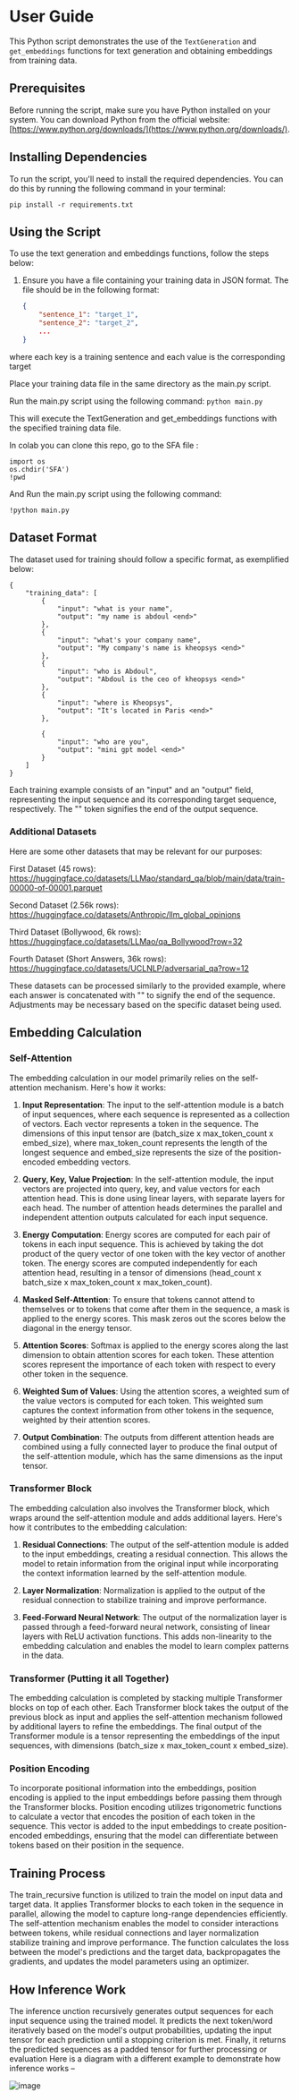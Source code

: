 # User Guide

This Python script demonstrates the use of the `TextGeneration` and `get_embeddings` functions for text generation and obtaining embeddings from training data.

## Prerequisites

Before running the script, make sure you have Python installed on your system. You can download Python from the official website: [https://www.python.org/downloads/](https://www.python.org/downloads/).

## Installing Dependencies

To run the script, you'll need to install the required dependencies. You can do this by running the following command in your terminal:

``` pip install -r requirements.txt ```


## Using the Script

To use the text generation and embeddings functions, follow the steps below:

1. Ensure you have a file containing your training data in JSON format. The file should be in the following format:

   ```json
   {
       "sentence_1": "target_1",
       "sentence_2": "target_2",
       ...
   }
   
where each key is a training sentence and each value is the corresponding target



Place your training data file in the same directory as the main.py script.

Run the main.py script using the following command:
```python main.py```

This will execute the TextGeneration and get_embeddings functions with the specified training data file.

In colab you can clone this repo, go to the SFA file :
```
import os
os.chdir('SFA')
!pwd
```
And Run the main.py script using the following command:

```!python main.py```
## Dataset Format
The dataset used for training should follow a specific format, as exemplified below:

```
{
    "training_data": [
        {
            "input": "what is your name",
            "output": "my name is abdoul <end>"
        },
        {
            "input": "what's your company name",
            "output": "My company's name is kheopsys <end>"
        },
        {
            "input": "who is Abdoul",
            "output": "Abdoul is the ceo of kheopsys <end>"
        },
        {
            "input": "where is Kheopsys",
            "output": "It's located in Paris <end>"
        },

        {
            "input": "who are you",
            "output": "mini gpt model <end>"
        }
    ]
}

```

Each training example consists of an "input" and an "output" field, representing the input sequence and its corresponding target sequence, respectively. The "<end>" token signifies the end of the output sequence.

### Additional Datasets
Here are some other datasets that may be relevant for our purposes:

First Dataset (45 rows): https://huggingface.co/datasets/LLMao/standard_qa/blob/main/data/train-00000-of-00001.parquet

Second Dataset (2.56k rows): https://huggingface.co/datasets/Anthropic/llm_global_opinions

Third Dataset (Bollywood, 6k rows): https://huggingface.co/datasets/LLMao/qa_Bollywood?row=32

Fourth Dataset (Short Answers, 36k rows): https://huggingface.co/datasets/UCLNLP/adversarial_qa?row=12

These datasets can be processed similarly to the provided example, where each answer is concatenated with "<end>" to signify the end of the sequence. Adjustments may be necessary based on the specific dataset being used.


## Embedding Calculation

### Self-Attention

The embedding calculation in our model primarily relies on the self-attention mechanism. Here's how it works:

1. **Input Representation**: The input to the self-attention module is a batch of input sequences, where each sequence is represented as a collection of vectors. Each vector represents a token in the sequence. The dimensions of this input tensor are (batch_size x max_token_count x embed_size), where max_token_count represents the length of the longest sequence and embed_size represents the size of the position-encoded embedding vectors.

2. **Query, Key, Value Projection**: In the self-attention module, the input vectors are projected into query, key, and value vectors for each attention head. This is done using linear layers, with separate layers for each head. The number of attention heads determines the parallel and independent attention outputs calculated for each input sequence.

3. **Energy Computation**: Energy scores are computed for each pair of tokens in each input sequence. This is achieved by taking the dot product of the query vector of one token with the key vector of another token. The energy scores are computed independently for each attention head, resulting in a tensor of dimensions (head_count x batch_size x max_token_count x max_token_count).

4. **Masked Self-Attention**: To ensure that tokens cannot attend to themselves or to tokens that come after them in the sequence, a mask is applied to the energy scores. This mask zeros out the scores below the diagonal in the energy tensor.

5. **Attention Scores**: Softmax is applied to the energy scores along the last dimension to obtain attention scores for each token. These attention scores represent the importance of each token with respect to every other token in the sequence.

6. **Weighted Sum of Values**: Using the attention scores, a weighted sum of the value vectors is computed for each token. This weighted sum captures the context information from other tokens in the sequence, weighted by their attention scores.

7. **Output Combination**: The outputs from different attention heads are combined using a fully connected layer to produce the final output of the self-attention module, which has the same dimensions as the input tensor.

### Transformer Block

The embedding calculation also involves the Transformer block, which wraps around the self-attention module and adds additional layers. Here's how it contributes to the embedding calculation:

1. **Residual Connections**: The output of the self-attention module is added to the input embeddings, creating a residual connection. This allows the model to retain information from the original input while incorporating the context information learned by the self-attention module.

2. **Layer Normalization**: Normalization is applied to the output of the residual connection to stabilize training and improve performance.

3. **Feed-Forward Neural Network**: The output of the normalization layer is passed through a feed-forward neural network, consisting of linear layers with ReLU activation functions. This adds non-linearity to the embedding calculation and enables the model to learn complex patterns in the data.

### Transformer (Putting it all Together)

The embedding calculation is completed by stacking multiple Transformer blocks on top of each other. Each Transformer block takes the output of the previous block as input and applies the self-attention mechanism followed by additional layers to refine the embeddings. The final output of the Transformer module is a tensor representing the embeddings of the input sequences, with dimensions (batch_size x max_token_count x embed_size).

### Position Encoding

To incorporate positional information into the embeddings, position encoding is applied to the input embeddings before passing them through the Transformer blocks. Position encoding utilizes trigonometric functions to calculate a vector that encodes the position of each token in the sequence. This vector is added to the input embeddings to create position-encoded embeddings, ensuring that the model can differentiate between tokens based on their position in the sequence.

## Training Process

The train_recursive function is utilized to train the model on input data and target data. It applies Transformer blocks to each token in the sequence in parallel, allowing the model to capture long-range dependencies efficiently. The self-attention mechanism enables the model to consider interactions between tokens, while residual connections and layer normalization stabilize training and improve performance. The function calculates the loss between the model's predictions and the target data, backpropagates the gradients, and updates the model parameters using an optimizer.



## How Inference Work
The inference unction recursively generates output sequences for each input sequence using the trained model. It predicts the next token/word iteratively based on the model's output probabilities, updating the input tensor for each prediction until a stopping criterion is met. Finally, it returns the predicted sequences as a padded tensor for further processing or evaluation
Here is a diagram with a different example to demonstrate how inference works –


![image](https://github.com/IkramKheopsys/SFA/assets/113558455/e43621a9-8938-41e2-abfb-27aebef8e2af)

